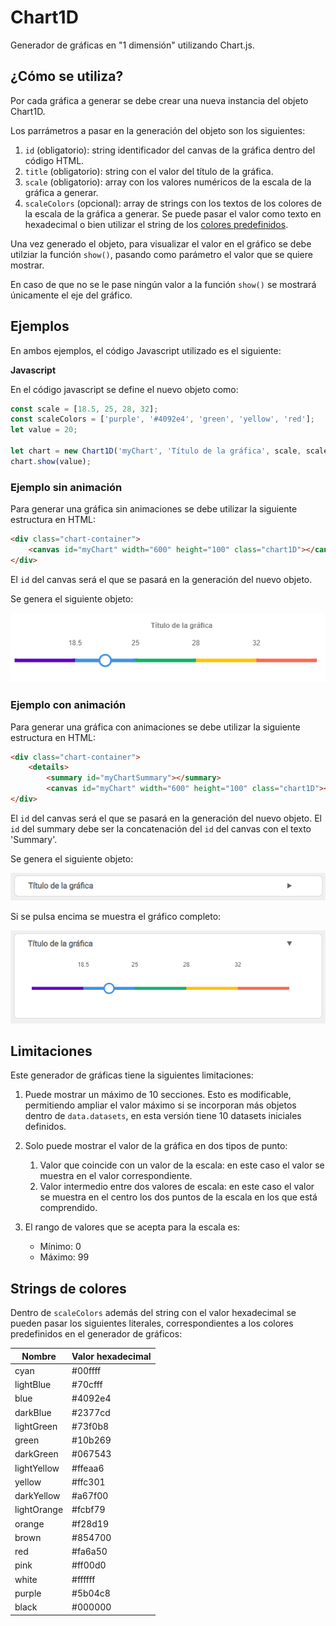 # Chart1D
Generador de gráficas en "1 dimensión" utilizando Chart.js. 

## ¿Cómo se utiliza?
Por cada gráfica a generar se debe crear una nueva instancia del objeto Chart1D. 

Los parrámetros a pasar en la generación del objeto son los siguientes:
1. `id` (obligatorio): string identificador del canvas de la gráfica dentro del código HTML.
2. `title` (obligatorio): string con el valor del título de la gráfica. 
3. `scale` (obligatorio): array con los valores numéricos de la escala de la gráfica a generar.
4. `scaleColors` (opcional): array de strings con los textos de los colores de la escala de la gráfica a generar. Se puede pasar el valor como texto en hexadecimal o bien utilizar el string de los [colores predefinidos](README.md#Strings-de-colores).

Una vez generado el objeto, para visualizar el valor en el gráfico se debe utilziar la función `show()`, pasando como parámetro el valor que se quiere mostrar. 

En caso de que no se le pase ningún valor a la función `show()` se mostrará únicamente el eje del gráfico.

## Ejemplos

En ambos ejemplos, el código Javascript utilizado es el siguiente:

**Javascript**

En el código javascript se define el nuevo objeto como:
```javascript
const scale = [18.5, 25, 28, 32];
const scaleColors = ['purple', '#4092e4', 'green', 'yellow', 'red'];
let value = 20;

let chart = new Chart1D('myChart', 'Título de la gráfica', scale, scaleColors);
chart.show(value);
```

### Ejemplo sin animación

Para generar una gráfica sin animaciones se debe utilizar la siguiente estructura en HTML:

```HTML
<div class="chart-container">
	<canvas id="myChart" width="600" height="100" class="chart1D"></canvas>
</div>
```
El `id` del canvas será el que se pasará en la generación del nuevo objeto.

Se genera el siguiente objeto:

![Ejemplo](./img/Ejemplo3.PNG)


### Ejemplo con animación

Para generar una gráfica con animaciones se debe utilizar la siguiente estructura en HTML:
```HTML
<div class="chart-container">
	<details>
		<summary id="myChartSummary"></summary>
		<canvas id="myChart" width="600" height="100" class="chart1D"></canvas>
</div>
```
El `id` del canvas será el que se pasará en la generación del nuevo objeto. El `id` del summary debe ser la concatenación del `id` del canvas con el texto 'Summary'.


Se genera el siguiente objeto:

![Ejemplo](./img/Ejemplo1.PNG)

Si se pulsa encima se muestra el gráfico completo:

![Ejemplo](./img/Ejemplo2.PNG)

## Limitaciones
Este generador de gráficas tiene la siguientes limitaciones:

1. Puede mostrar un máximo de 10 secciones. 
Esto es modificable, permitiendo ampliar el valor máximo si se incorporan más objetos dentro de `data.datasets`, en esta versión tiene 10 datasets iniciales definidos.

2. Solo puede mostrar el valor de la gráfica en dos tipos de punto:
    1. Valor que coincide con un valor de la escala: en este caso el valor se muestra en el valor correspondiente.
    2. Valor intermedio entre dos valores de escala: en este caso el valor se muestra en el centro los dos puntos de la escala en los que está comprendido.

3. El rango de valores que se acepta para la escala es:
    * Mínimo: 0
    * Máximo: 99

## Strings de colores

Dentro de `scaleColors` además del string con el valor hexadecimal se pueden pasar los siguientes literales, correspondientes a los colores predefinidos en el generador de gráficos:

| Nombre      | Valor hexadecimal |
|-------------|-------------------|
| cyan        | #00ffff           |
| lightBlue   | #70cfff           |
| blue        | #4092e4           |
| darkBlue    | #2377cd           |
| lightGreen  | #73f0b8           |
| green       | #10b269           |
| darkGreen   | #067543           |
| lightYellow | #ffeaa6           |
| yellow      | #ffc301           |
| darkYellow  | #a67f00           |
| lightOrange | #fcbf79           |
| orange      | #f28d19           |
| brown       | #854700           |
| red         | #fa6a50           |
| pink        | #ff00d0           |
| white       | #ffffff           |
| purple      | #5b04c8           |
| black       | #000000           |